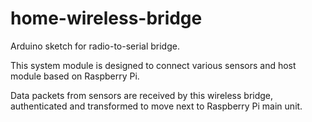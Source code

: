 # home-wireless-bridge
Arduino sketch for radio-to-serial bridge.

This system module is designed to connect various sensors and host module based on Raspberry Pi.

Data packets from sensors are received by this wireless bridge, authenticated and transformed to move next to Raspberry Pi main unit.